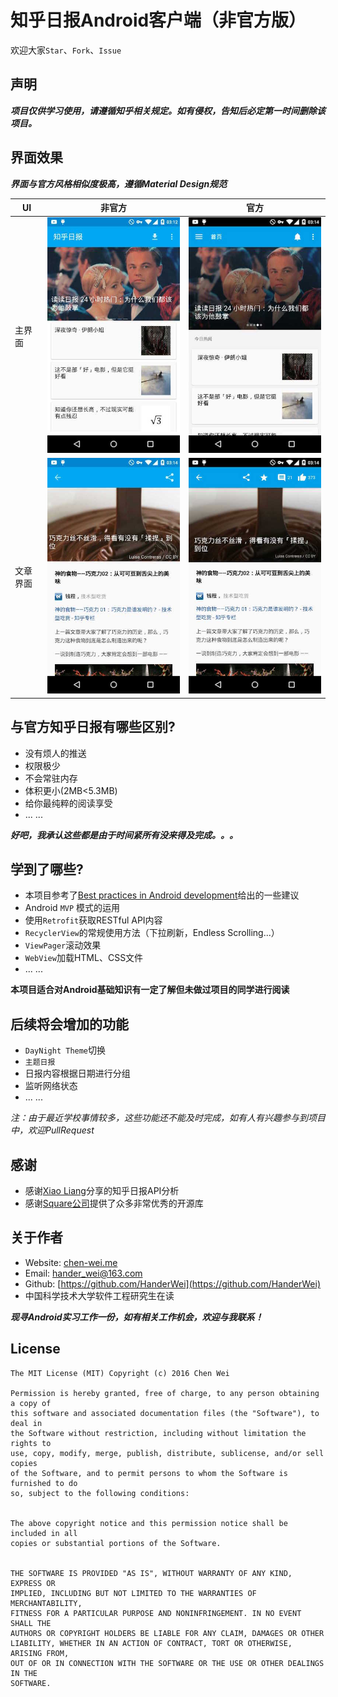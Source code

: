 # 知乎日报Android客户端（非官方版）
欢迎大家`Star`、`Fork`、`Issue`

## 声明
 ***项目仅供学习使用，请遵循知乎相关规定。如有侵权，告知后必定第一时间删除该项目。***

## 界面效果
***界面与官方风格相似度极高，遵循Material Design规范***

| UI | 非官方 | 官方 |
|----|-------|------|
|主界面|![非官方主界面](/img/mine_2.jpg)|![官方主界面](/img/off_2.jpg)|
|文章界面|![非官方文章界面](/img/mine_1.jpg)|![官方文章界面](/img/off_1.jpg)|

## 与官方知乎日报有哪些区别?
* 没有烦人的推送
* 权限极少
* 不会常驻内存
* 体积更小(2MB<5.3MB)
* 给你最纯粹的阅读享受
* ... ...

***好吧，我承认这些都是由于时间紧所有没来得及完成。。。***


## 学到了哪些?
* 本项目参考了[Best practices in Android development](https://github.com/futurice/android-best-practices)给出的一些建议
* Android `MVP` 模式的运用
* 使用`Retrofit`获取RESTful API内容
* `RecyclerView`的常规使用方法（下拉刷新，Endless Scrolling...）
* `ViewPager`滚动效果
* `WebView`加载HTML、CSS文件
* ... ...

**本项目适合对Android基础知识有一定了解但未做过项目的同学进行阅读**


## 后续将会增加的功能
* `DayNight Theme`切换
* `主题日报`
* 日报内容根据日期进行分组
* 监听网络状态
* ... ...

*注：由于最近学校事情较多，这些功能还不能及时完成，如有人有兴趣参与到项目中，欢迎PullRequest*


## 感谢
* 感谢[Xiao Liang](https://github.com/izzyleung)分享的知乎日报API分析
* 感谢[Square公司](http://square.github.io/)提供了众多非常优秀的开源库

## 关于作者
* Website: [chen-wei.me](http://chen-wei.me)
* Email: [hander_wei@163.com](hander_wei@163.com)
* Github: [https://github.com/HanderWei](https://github.com/HanderWei)
* 中国科学技术大学软件工程研究生在读
	
***现寻Android实习工作一份，如有相关工作机会，欢迎与我联系！***


## License
	The MIT License (MIT) Copyright (c) 2016 Chen Wei

	Permission is hereby granted, free of charge, to any person obtaining a copy of 
	this software and associated documentation files (the "Software"), to deal in 
	the Software without restriction, including without limitation the rights to 
	use, copy, modify, merge, publish, distribute, sublicense, and/or sell copies 
	of the Software, and to permit persons to whom the Software is furnished to do 
	so, subject to the following conditions:
	

	The above copyright notice and this permission notice shall be included in all 
	copies or substantial portions of the Software.
	

	THE SOFTWARE IS PROVIDED "AS IS", WITHOUT WARRANTY OF ANY KIND, EXPRESS OR 
	IMPLIED, INCLUDING BUT NOT LIMITED TO THE WARRANTIES OF MERCHANTABILITY, 
	FITNESS FOR A PARTICULAR PURPOSE AND NONINFRINGEMENT. IN NO EVENT SHALL THE 
	AUTHORS OR COPYRIGHT HOLDERS BE LIABLE FOR ANY CLAIM, DAMAGES OR OTHER 
	LIABILITY, WHETHER IN AN ACTION OF CONTRACT, TORT OR OTHERWISE, ARISING FROM, 
	OUT OF OR IN CONNECTION WITH THE SOFTWARE OR THE USE OR OTHER DEALINGS IN THE 
	SOFTWARE.
	